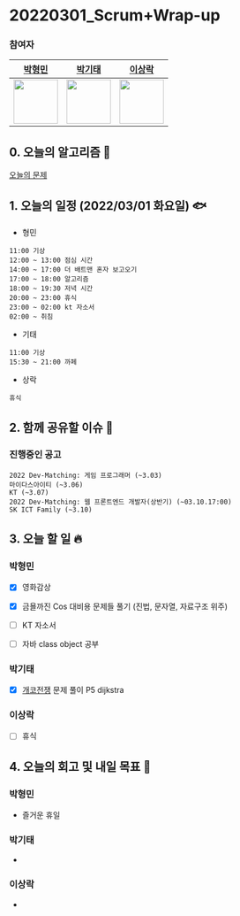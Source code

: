 # 20220301_Scrum+Wrap-up

### 참여자

| [박형민](https://github.com/npnppn)  | [박기태](https://github.com/idiot-kitto)   | [이상락](https://github.com/SangRakee)  |
| :------: | :------: | :------:
|<img src="https://github.com/npnppn.png" width="80"> | <img src="https://github.com/idiot-kitto.png" width="80">|<img src="https://github.com/SangRakee.png" width="80">

## 0. 오늘의 알고리즘 🎈
[오늘의 문제](
https://github.com/tony9402/baekjoon/blob/main/picked.md) 


## 1. 오늘의 일정 (2022/03/01 화요일) 🐟

- 형민
```
11:00 기상
12:00 ~ 13:00 점심 시간
14:00 ~ 17:00 더 배트맨 혼자 보고오기
17:00 ~ 18:00 알고리즘
18:00 ~ 19:30 저녁 시간
20:00 ~ 23:00 휴식
23:00 ~ 02:00 kt 자소서
02:00 ~ 취침
```

- 기태
```
11:00 기상
15:30 ~ 21:00 까페
```

- 상락
```
휴식
```

## 2. 함께 공유할 이슈 💌



### 진행중인 공고
```
2022 Dev-Matching: 게임 프로그래머 (~3.03)
마이다스아이티 (~3.06)
KT (~3.07)
2022 Dev-Matching: 웹 프론트엔드 개발자(상반기) (~03.10.17:00)
SK ICT Family (~3.10)
```



## 3. 오늘 할 일 🔥



### 박형민
- [x] 영화감상
- [x] 금욜까진 Cos 대비용 문제들 풀기 (진법, 문자열, 자료구조 위주)
- [ ] KT 자소서
- [ ] 자바 class object 공부




### 박기태
- [x] [개코전쟁](https://www.acmicpc.net/problem/2325) 문제 풀이 P5 dijkstra



### 이상락
- [ ] 휴식




## 4. 오늘의 회고 및 내일 목표 🎈



### 박형민

- 즐거운 휴일


### 박기태

- 


### 이상락

- 

